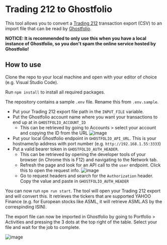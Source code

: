 # Trading 212 to Ghostfolio

This tool allows you to convert a [Trading 212](https://trading212.com) transaction export (CSV) to an import file that can be read by [Ghostfolio](https://github.com/ghostfolio/ghostfolio/). 

**NOTICE: It is recommended to only use this when you have a local instance of Ghostfolio, so you don't spam the online service hosted by Ghostfolio!**

## How to use

Clone the repo to your local machine and open with your editor of choice (e.g. Visual Studio Code).

Run `npm install` to install all required packages.

The repository contains a sample `.env` file. Rename this from `.env.sample`.

- Put your Trading 212 export file path in the `INPUT_FILE` variable.
- Put the Ghostfolio account name where you want your transactions to end up at in `GHOSTFOLIO_ACCOUNT_ID` 
  - This can be retrieved by going to Accounts > select your account and copying the ID from the URL 
    ![image](https://user-images.githubusercontent.com/5620002/203353840-f5db7323-fb2f-4f4f-befc-e4e340466a74.png)
- Put your local Ghostfolio endpoint in `GHOSTFOLIO_API_URL`. This is your hostname/ip address with port number (e.g. `http://192.168.1.55:3333`)
- Put a valid bearer token in `GHOSTFOLIO_AUTH_HEADER`. 
  - This can be retrieved by opening the developer tools of your browser (in Chrome this is F12) and navigating to the Network tab. 
  - Refresh the page and look for an API call to the `user` endpoint. Click this to open the request info.
  ![image](https://user-images.githubusercontent.com/5620002/203354878-6a94925b-196b-44dc-9916-61f9b941c42a.png)
  - Go to request headers and search for the `Authorization` header. Copy the value and paste in `GHOSTFOLIO_AUTH_HEADER`
  
You can now run `npm run start`. The tool will open your Trading 212 export and will convert this. It retrieves the tickers that are supported YAHOO Finance (e.g. for European stocks like ASML, it will retrieve ASML.AS by the correspinding ISIN). 
  
The export file can now be imported in Ghostfolio by going to Portfolio > Activities and pressing the 3 dots at the top right of the table. Select your file and wait for the job to complete.

![image](https://user-images.githubusercontent.com/5620002/203356387-1f42ca31-7cff-44a5-8f6c-84045cf7101e.png)
